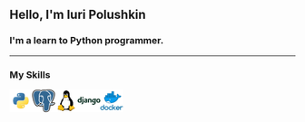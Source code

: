 ## Hello, I'm Iuri Polushkin

### I'm a learn to Python programmer.

---

### My Skills 

<img align="left" alt="Python" width="40px" src="https://raw.githubusercontent.com/github/explore/80688e429a7d4ef2fca1e82350fe8e3517d3494d/topics/python/python.png" />
<img align="left" alt="PostgreSql" width="40px" src="https://raw.githubusercontent.com/github/explore/80688e429a7d4ef2fca1e82350fe8e3517d3494d/topics/postgresql/postgresql.png" />
<img align="left" alt="Linux" width="40px" src="https://raw.githubusercontent.com/github/explore/80688e429a7d4ef2fca1e82350fe8e3517d3494d/topics/linux/linux.png" />
<img align="left" alt="Django" width="40px" src="https://raw.githubusercontent.com/github/explore/7456fdff59816d37ef383a6c8f32a26ff7332db2/topics/django/django.png" />
<img align="left" alt="Docker" width="40px" src="https://raw.githubusercontent.com/github/explore/80688e429a7d4ef2fca1e82350fe8e3517d3494d/topics/docker/docker.png" />


<br />
<br />
<br />
